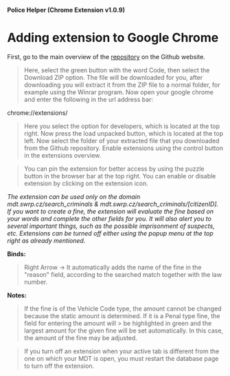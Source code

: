 **Police Helper (Chrome Extension v1.0.9)**
# Adding extension to Google Chrome

First, go to the main overview of the [repository](https://github.com/liberatos278/Police-Helper-Chrome-Extension) on the Github website.

> Here, select the green button with the word Code, then select the Download ZIP option.
> The file will be downloaded for you, after downloading you will extract it from the ZIP file to a normal folder, for example using the Winrar program.
> Now open your google chrome and enter the following in the url address bar:

chrome://extensions/

> Here you select the option for developers, which is located at the top right.
> Now press the load unpacked button, which is located at the top left.
> Now select the folder of your extracted file that you downloaded from the Github repository.
> Enable extensions using the control button in the extensions overview.

> You can pin the extension for better access by using the puzzle button in the browser bar at the top right.
> You can enable or disable extension by clicking on the extension icon.

*The extension can be used only on the domain mdt.swrp.cz/search_criminals & mdt.swrp.cz/search_criminals/[citizenID]. If you want to create a fine, 
the extension will evaluate the fine based on your words and complete the other fields for you. It will also alert you to several important things, 
such as the possible imprisonment of suspects, etc. Extensions can be turned off either using the popup menu at the top right as already mentioned.*


**Binds:**

> Right Arrow -> It automatically adds the name of the fine in the "reason" field, according to the searched match together with the law number.

**Notes:**

> If the fine is of the Vehicle Code type, the amount cannot be changed because the static amount is determined. If it is a Penal type fine, the field for entering the amount will > be highlighted in green and the largest amount for the given fine will be set automatically. In this case, the amount of the fine may be adjusted.

> If you turn off an extension when your active tab is different from the one on which your MDT is open, you must restart the database page to turn off the extension.

